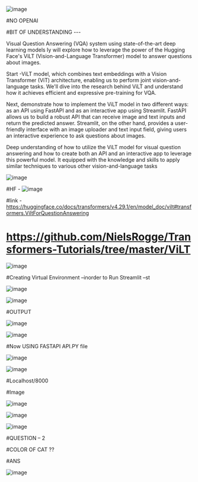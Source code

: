 ![image](https://github.com/Siddhartha082/Visual_QA_Chat_open_source_FASTAPI_STREAM_LIT/assets/110781138/120bcc5d-6c8a-4824-83d2-d3b3507a4ec7)

#NO OPENAI 

#BIT OF UNDERSTANDING ---

Visual Question Answering (VQA) system using state-of-the-art deep learning models  Iy will explore how to leverage the power of the Hugging Face's ViLT (Vision-and-Language Transformer) model to answer questions about images.

Start -ViLT model, which combines text embeddings with a Vision Transformer (ViT) architecture, enabling us to perform joint vision-and-language tasks. We'll dive into the research behind ViLT and understand how it achieves efficient and expressive pre-training for VQA.

Next, demonstrate how to implement the ViLT model in two different ways: as an API using FastAPI and as an interactive app using Streamlit. FastAPI allows us to build a robust API that can receive image and text inputs and return the predicted answer. Streamlit, on the other hand, provides a user-friendly interface with an image uploader and text input field, giving users an interactive experience to ask questions about images.

Deep understanding of how to utilize the ViLT model for visual question answering and how to create both an API and an interactive app to leverage this powerful model. It  equipped with the knowledge and skills to apply similar techniques to various other vision-and-language tasks

![image](https://github.com/Siddhartha082/Visual_QA_Chat_open_source_FASTAPI_STREAM_LIT/assets/110781138/22286b55-4cc6-49e0-8021-a3dd456a48a8)

#HF - ![image](https://github.com/Siddhartha082/Visual_QA_Chat_open_source_FASTAPI_STREAM_LIT/assets/110781138/f62ca96b-78a8-4af2-810c-628635d8610e)

#link - https://huggingface.co/docs/transformers/v4.29.1/en/model_doc/vilt#transformers.ViltForQuestionAnswering

# https://github.com/NielsRogge/Transformers-Tutorials/tree/master/ViLT

![image](https://github.com/Siddhartha082/Visual_QA_Chat_open_source_FASTAPI_STREAM_LIT/assets/110781138/efca2025-7504-4f6f-be09-5700cd9dadd7)

#Creating Virtual Environment –inorder to Run Streamlit –st

![image](https://github.com/Siddhartha082/Visual_QA_Chat_open_source_FASTAPI_STREAM_LIT/assets/110781138/c7437a4e-645c-4319-9be6-34e2ac506827)

![image](https://github.com/Siddhartha082/Visual_QA_Chat_open_source_FASTAPI_STREAM_LIT/assets/110781138/c79e9e6c-b782-4e67-83d8-e65de298c890)

#OUTPUT

![image](https://github.com/Siddhartha082/Visual_QA_Chat_open_source_FASTAPI_STREAM_LIT/assets/110781138/d5f8503e-7d1d-48ae-bd26-04219410ff62)

![image](https://github.com/Siddhartha082/Visual_QA_Chat_open_source_FASTAPI_STREAM_LIT/assets/110781138/3b5000e1-f7a9-46e1-9c3d-7a4c732a126e)

#Now USING FASTAPI  API.PY file 

![image](https://github.com/Siddhartha082/Visual_QA_Chat_open_source_FASTAPI_STREAM_LIT/assets/110781138/83777709-51b7-482d-84c6-e09a9fda7441)

![image](https://github.com/Siddhartha082/Visual_QA_Chat_open_source_FASTAPI_STREAM_LIT/assets/110781138/ef415fa3-877f-4435-87af-3201f76b30bd)

#Localhost/8000

#Image

![image](https://github.com/Siddhartha082/Visual_QA_Chat_open_source_FASTAPI_STREAM_LIT/assets/110781138/fe363fd1-e377-47cc-9cba-e0a96245dd87)

![image](https://github.com/Siddhartha082/Visual_QA_Chat_open_source_FASTAPI_STREAM_LIT/assets/110781138/33618b47-e60c-405e-be9a-86cc29fffa9a)

![image](https://github.com/Siddhartha082/Visual_QA_Chat_open_source_FASTAPI_STREAM_LIT/assets/110781138/d3dab00f-2e9b-46db-aae5-8786842a61e8)


#QUESTION – 2 

#COLOR OF CAT ??

#ANS

![image](https://github.com/Siddhartha082/Visual_QA_Chat_open_source_FASTAPI_STREAM_LIT/assets/110781138/33853179-b897-43f4-8876-45a1cbb151f2)



